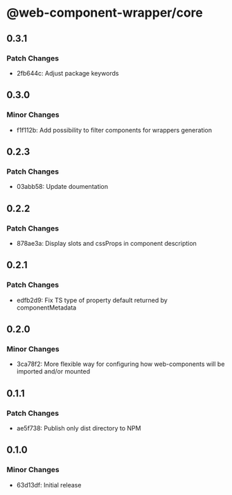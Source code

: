 # @web-component-wrapper/core

## 0.3.1

### Patch Changes

- 2fb644c: Adjust package keywords

## 0.3.0

### Minor Changes

- f1f112b: Add possibility to filter components for wrappers generation

## 0.2.3

### Patch Changes

- 03abb58: Update doumentation

## 0.2.2

### Patch Changes

- 878ae3a: Display slots and cssProps in component description

## 0.2.1

### Patch Changes

- edfb2d9: Fix TS type of property default returned by componentMetadata

## 0.2.0

### Minor Changes

- 3ca78f2: More flexible way for configuring how web-components will be imported and/or mounted

## 0.1.1

### Patch Changes

- ae5f738: Publish only dist directory to NPM

## 0.1.0

### Minor Changes

- 63d13df: Initial release
